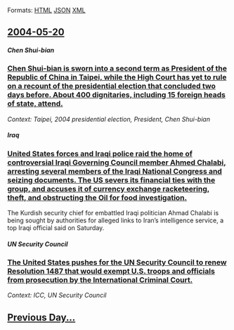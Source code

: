 
Formats: [HTML](2004/05/20/index.html)  [JSON](2004/05/20/index.json)  [XML](2004/05/20/index.xml)  

## [2004-05-20](/news/2004/05/20/index.md)

##### Chen Shui-bian
### [ Chen Shui-bian is sworn into a second term as President of the Republic of China in Taipei, while the High Court has yet to rule on a recount of the presidential election that concluded two days before. About 400 dignitaries, including 15 foreign heads of state, attend. ](/news/2004/05/20/chen-shui-bian-is-sworn-into-a-second-term-as-president-of-the-republic-of-china-in-taipei-while-the-high-court-has-yet-to-rule-on-a-recou.md)
_Context: Taipei, 2004 presidential election, President, Chen Shui-bian_

##### Iraq
### [ United States forces and Iraqi police raid the home of controversial Iraqi Governing Council member Ahmed Chalabi, arresting several members of the Iraqi National Congress and seizing documents. The US severs its financial ties with the group, and accuses it of currency exchange racketeering, theft, and obstructing the Oil for food investigation. ](/news/2004/05/20/united-states-forces-and-iraqi-police-raid-the-home-of-controversial-iraqi-governing-council-member-ahmed-chalabi-arresting-several-member.md)
The Kurdish security chief for embattled Iraqi politician Ahmad Chalabi is being sought by authorities for alleged links to Iran&#8217;s intelligence service, a top Iraqi official said on Saturday.

##### UN Security Council
### [ The United States pushes for the UN Security Council to renew Resolution 1487 that would exempt U.S. troops and officials from prosecution by the International Criminal Court. ](/news/2004/05/20/the-united-states-pushes-for-the-un-security-council-to-renew-resolution-1487-that-would-exempt-u-s-troops-and-officials-from-prosecution.md)
_Context: ICC, UN Security Council_

## [Previous Day...](/news/2004/05/19/index.md)

